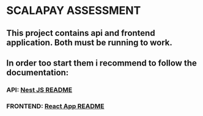 # SCALAPAY ASSESSMENT

## This project contains api and frontend application. Both must be running to work.

## In order too start them i recommend to follow the documentation:

### API: [Nest JS README](https://github.com/gvbsxmoon/scalapay-assessment/blob/main/scalapay-api/README.md)
### FRONTEND: [React App README](https://github.com/gvbsxmoon/scalapay-assessment/blob/main/scalapay-app/README.md)

